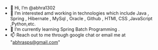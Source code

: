 - 👋 Hi, I’m @abhra1302
- 👀 I’m interested amd working in technologies which include Java , Spring , Hibernate , MySql , Oracle , Github , HTMl, CSS ,JavaScript ,Python,etc. 
- 🌱 I’m currently learning Spring Batch Programming .
- 📫 Reach out to me through google chat or email me at "abhrasps@gmail.com"

